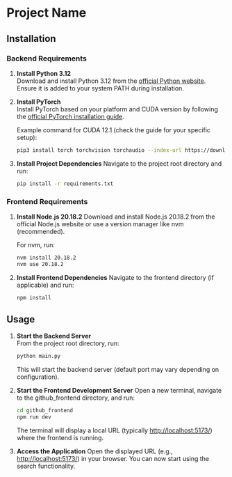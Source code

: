 # Project Name

## Installation

### Backend Requirements

1. **Install Python 3.12**  
    Download and install Python 3.12 from the [official Python website](https://www.python.org/downloads/). Ensure it is added to your system PATH during installation.

1. **Install PyTorch**  
    Install PyTorch based on your platform and CUDA version by following the [official PyTorch installation guide](https://pytorch.org/get-started/locally/).

    Example command for CUDA 12.1 (check the guide for your specific setup):

    ```bash
    pip3 install torch torchvision torchaudio --index-url https://download.pytorch.org/whl/cu121
    ```

1. **Install Project Dependencies**
    Navigate to the project root directory and run:

    ```bash
    pip install -r requirements.txt
    ```

### Frontend Requirements

1. **Install Node.js 20.18.2**
    Download and install Node.js 20.18.2 from the official Node.js website or use a version manager like nvm (recommended).

    For nvm, run:

    ```bash
    nvm install 20.18.2
    nvm use 20.18.2
    ```

2. **Install Frontend Dependencies**
    Navigate to the frontend directory (if applicable) and run:

    ```bash
    npm install
    ```

## Usage

1. **Start the Backend Server**  
   From the project root directory, run:

   ```bash
   python main.py
   ```

    This will start the backend server (default port may vary depending on configuration).

2. **Start the Frontend Development Server**
    Open a new terminal, navigate to the github_frontend directory, and run:

    ```bash
    cd github_frontend
    npm run dev
    ```

    The terminal will display a local URL (typically <http://localhost:5173/>) where the frontend is running.

3. **Access the Application**
    Open the displayed URL (e.g., <http://localhost:5173/>) in your browser. You can now start using the search functionality.
